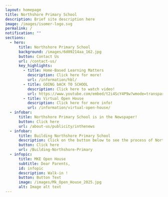 ```yaml
---
layout: homepage
title: Northshore Primary School
description: Brief site description here
image: /images/isomer-logo.svg
permalink: /
notification: ""
sections:
  - hero:
      title: Northshore Primary School
      background: /images/6d09214aa_162.jpg
      button: Contact Us
      url: /contact-us/
      key_highlights:
        - title: Home-Based Learning Matters
          description: Click here for more!
          url: /information/hbl/
        - title: GOING bACK TO SCHOOL
          description: Click here to watch video!
          url: https://www.youtube.com/embed/t2i4ScY4P9w?wmode=transparent&playlist=t2i4ScY4P9w&loop=1
        - title: Virtual Open House
          description: Click here for more info!
          url: /information/virtual-open-house/
  - infobar:
      title: Northshore Primary School is in the Newspaper!
      button: Click here
      url: /about-us/publicity/inthenews
  - infobar:
      title: Building Northshore Primary School
      description: Click on the button below to see the process of Northshore taking shape!
      button: Click here
      url: /Building-Northshore-Primary
  - infopic:
      title: MKE Open House
      subtitle: Dear Parents,
      id: infopic
      description: Walk-in !
      button: Button Text
      image: /images/Mk_Open_House_2025.jpg
      alt: Image alt text
---
```

